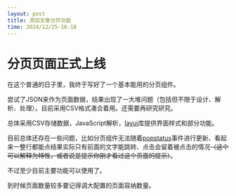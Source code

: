 ```yaml
---
layout: post
title: 添加文章分页功能
time: 2024/12/25-16:18
---
```


# 分页页面正式上线

在这个普通的日子里，我终于写好了一个基本能用的分页组件。

尝试了JSON来作为页面数据，结果出现了一大堆问题（包括但不限于设计、解析、处理）。目前采用CSV格式凑合着用。还需要再研究研究。

总体采用CSV存储数据，JavaScript解析，[layui](https://layui.dev/)库提供界面样式和部分功能。

目前总体还存在一些问题，比如分页组件无法随着[popstatus](https://developer.mozilla.org/docs/Web/API/Window/popstate_event)事件进行更新、看起来一整行都能点结果实际只有前面的文字能跳转、点击会留着被点击的情况~~（这个可以解释为特性，或者说是提示你刚才看过这个页面的提示）~~。

不过至少目前主要功能可以使用了。

到时候页面数量较多要记得调大配置的页面容纳数量。
